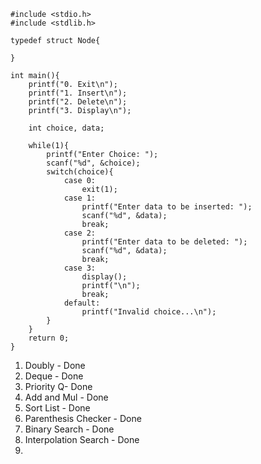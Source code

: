 ```
#include <stdio.h>
#include <stdlib.h>

typedef struct Node{
    
}

int main(){
    printf("0. Exit\n");
    printf("1. Insert\n");
    printf("2. Delete\n");
    printf("3. Display\n");
    
    int choice, data;
    
    while(1){
        printf("Enter Choice: ");
        scanf("%d", &choice);
        switch(choice){
            case 0:
                exit(1);
            case 1:
                printf("Enter data to be inserted: ");
                scanf("%d", &data);
                break;
            case 2:
                printf("Enter data to be deleted: ");
                scanf("%d", &data);
                break;
            case 3: 
                display();
                printf("\n");
                break;
            default:    
                printf("Invalid choice...\n");
        }
    }
    return 0;
}
```

1. Doubly - Done
2. Deque - Done 
3. Priority Q- Done
4. Add and Mul - Done
5. Sort List - Done
6. Parenthesis Checker - Done
7. Binary Search - Done
8. Interpolation Search - Done
9. 